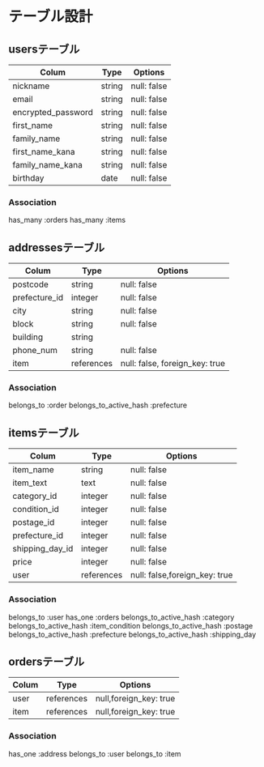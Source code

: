 # テーブル設計

## usersテーブル

| Colum              |  Type        | Options       |  
| ------------------ | ------------ | ------------- |  
| nickname           | string       | null: false   | 
| email              | string       | null: false   |
| encrypted_password | string       | null: false   |
| first_name         | string       | null: false   |
| family_name        | string       | null: false   |
| first_name_kana    | string       | null: false   |
| family_name_kana   | string       | null: false   |
| birthday           | date         | null: false   |

### Association
  has_many :orders
  has_many :items

## addressesテーブル
| Colum         | Type       | Options                       |
| ------------- | ---------- | ----------------------------- |
| postcode      | string     | null: false                   |
| prefecture_id | integer    | null: false                   |
| city          | string     | null: false                   |
| block         | string     | null: false                   |
| building      | string     |                               |
| phone_num     | string     | null: false                   |
| item       | references | null: false, foreign_key: true|

### Association
  belongs_to :order
  belongs_to_active_hash :prefecture

## itemsテーブル

| Colum           | Type          | Options                       |
| --------------- | ------------- | ----------------------------- |
| item_name       | string        | null: false                   |
| item_text       | text          | null: false                   |
| category_id     | integer       | null: false                   |
| condition_id    | integer       | null: false                   |
| postage_id      | integer       | null: false                   |
| prefecture_id   | integer       | null: false                   |
| shipping_day_id | integer       | null: false                   | 
| price           | integer       | null: false                   |
| user            | references    | null: false,foreign_key: true |

### Association
  belongs_to :user
  has_one :orders
  belongs_to_active_hash :category
  belongs_to_active_hash :item_condition
  belongs_to_active_hash :postage
  belongs_to_active_hash :prefecture
  belongs_to_active_hash :shipping_day

## ordersテーブル
| Colum |  Type      | Options                |
| ----- | ---------- | ---------------------- |
| user  | references | null,foreign_key: true |
| item  | references | null,foreign_key: true |

### Association
  has_one :address
  belongs_to :user
  belongs_to :item


